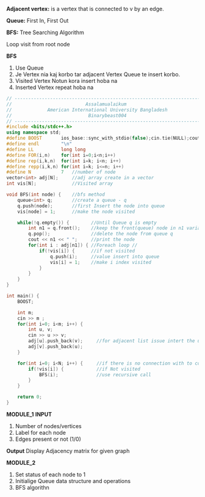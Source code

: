 **Adjacent vertex:** is a vertex that is connected to v by an edge.

**Queue:** First In, First Out 

**BFS:** Tree Searching Algorithm

Loop visit from root node 

**BFS**
1. Use Queue
2. Je Vertex nia kaj korbo tar adjacent Vertex Queue te insert korbo.
3. Visited Vertex Notun kora insert hoba na 
4. Inserted Vertex repeat hoba na 

````cpp
// ---------------------------------------------------------------------//
//                           Assalamualaikum                            //
//             American International University Bangladesh             //
//                            Binarybeast004                            //
// ---------------------------------------------------------------------//
#include <bits/stdc++.h>
using namespace std;
#define BOOST       ios_base::sync_with_stdio(false);cin.tie(NULL);cout.tie(NULL)
#define endl        "\n"
#define LL          long long
#define FOR(i,n)    for(int i=0;i<n;i++)
#define rep(i,k,n)  for(int i=k; i<n; i++)
#define repp(i,k,n) for(int i=k; i<=n; i++)
#define N           7   //number of node
vector<int> adj[N];     //adj array create in a vector 
int vis[N];             //Visited array 

void BFS(int node) {    //bfs method
    queue<int> q;       //create a queue - q 
    q.push(node);       //first Insert the node into queue
    vis[node] = 1;      //make the node visited

    while(!q.empty()) {        //Until Queue q is empty
        int n1 = q.front();    //keep the front(queue) node in n1 variable  
        q.pop();               //delete the node from queue q
        cout << n1 << " ";     //print the node
        for(int i : adj[n1]) { //Foreach loop //
            if(!vis[i]) {      //if not visited
                q.push(i);     //value insert into queue 
                vis[i] = 1;    //make i index visited
            }
        }
    }
}

int main() {
    BOOST;

    int m;
    cin >> m ;
    for(int i=0; i<m; i++) {
        int u, v;
        cin >> u >> v;
        adj[u].push_back(v);     //for adjacent list issue intert the u into v . and v into u.
        adj[v].push_back(u);
    }

    for(int i=0; i<N; i++) {     //if there is no connection with to components , thats why we check visited or not visited
        if(!vis[i]) {            //if Not visited
            BFS(i);              //use recursive call
        }
    }

    return 0;
}
````
**MODULE_1**
**INPUT**
1. Number of nodes/vertices
2. Label for each node
3. Edges present or not (1/0)

**Output**
Display Adjacency matrix for given graph

**MODULE_2**
1. Set status of each node to 1
2. Initialige Queue data structure and operations
3. BFS algorithn

